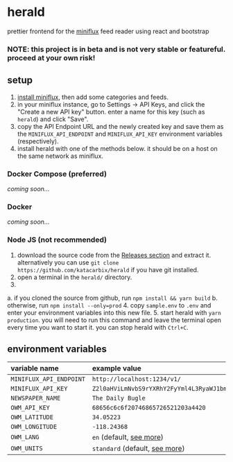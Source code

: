 # herald

prettier frontend for the [miniflux](https://miniflux.app/index.html) feed reader using react and bootstrap

### NOTE: this project is in beta and is not very stable or featureful. proceed at your own risk!

## setup

1. [install miniflux](https://miniflux.app/docs/installation.html), then add some categories and feeds.
2. in your miniflux instance, go to Settings -> API Keys, and click the "Create a new API key" button. enter a name for this key (such as `herald`) and click "Save".
3. copy the API Endpoint URL and the newly created key and save them as the `MINIFLUX_API_ENDPOINT` and `MINIFLUX_API_KEY` environment variables (respectively).
4. install herald with one of the methods below. it should be on a host on the same network as miniflux.

### Docker Compose (preferred)
*coming soon...*

### Docker
*coming soon...*

### Node JS (not recommended)
1. download the source code from the [Releases section](#) and extract it. alternatively you can use `git clone https://github.com/katacarbix/herald` if you have git installed.
2. open a terminal in the `herald/` directory.
3.
  a. if you cloned the source from github, run `npm install && yarn build`
  b. otherwise, run `npm install --only=prod`
4. copy `sample.env` to `.env` and enter your environment variables into this new file.
5. start herald with `yarn production`. you will need to run this command and leave the terminal open every time you want to start it. you can stop herald with `Ctrl+C`.

## environment variables

| variable name           | example value                                                             |
|:------------------------|:--------------------------------------------------------------------------|
| `MINIFLUX_API_ENDPOINT` | `http://localhost:1234/v1/`                                               |
| `MINIFLUX_API_KEY`      | `Z2l0aHViLmNvbS9rYXRhY2FyYml4L3RyaWJ1bmUgICA=`                            |
| `NEWSPAPER_NAME`        | `The Daily Bugle`                                                         |
| `OWM_API_KEY`           | `68656c6c6f20746865726521203a4420`                                        |
| `OWM_LATITUDE`          | `34.05223`                                                                |
| `OWM_LONGITUDE`         | `-118.24368`                                                              |
| `OWM_LANG`              | `en` (default, [see more](https://openweathermap.org/current#multi))      |
| `OWM_UNITS`             | `standard` (default, [see more](https://openweathermap.org/current#data)) |
